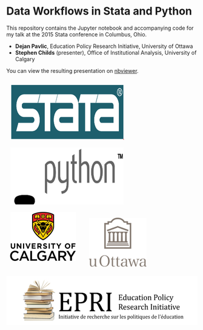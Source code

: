 # Data Workflows in Stata and Python

This repository contains the Jupyter notebook and accompanying code for my talk
at the 2015 Stata conference in Columbus, Ohio.

* **Dejan Pavlic**, Education Policy Research Initiative, University of Ottawa
* **Stephen Childs** (presenter), Office of Institutional Analysis, University of Calgary

You can view the resulting presentation on
[nbviewer](http://nbviewer.ipython.org/github/sechilds/stataconf2015/blob/master/StataConf2015.ipynb).

<a href="http://www.stata.com"><img src="Stata_Logo.png" width="300" height="150" style="float: left; display: inline; margin: 10px" alt="Stata"></a>
<a href="https://www.python.org"><img src="python-logo-generic.png" width="300" height="150" style="float: left; display: inline; margin: 10px" alt="Python"></a>

<a href="http://ucalgary.ca"><img src="uc-vert-rgb.png" width="173" height="129" style="float: left; display: inline; margin: 10px" alt="University of Calgary"></a>
<a href="http://uottawa.ca/en"><img src="uottawa_ver_wg9.png" width="152" height="129" style="float: left; display: inline; margin: 25px" alt="University of Ottawa"></a>
<a href="http://socialsciences.uottawa.ca/irpe-epri/eng/index.asp"><img src="epri_logo.jpg" width="524" height="129" style="float: left; display: inline; margin: 0px" alt="Education Policy Research Initiative"></a>
